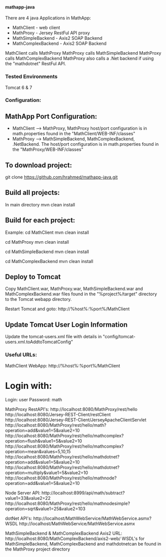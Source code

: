 #### mathapp-java
There are 4 java Applications in MathApp:
- MathClient - web client
- MathProxy - Jersey RestFul API proxy
- MathSimpleBackend - Axis2 SOAP Backend
- MathComplexBackend - Axis2 SOAP Backend

MathClient calls MathProxy
MathProxy calls MathSimpleBackend
MathProxy calls MathComplexBackend
MathProxy also calls a .Net backend if using the "mathdotnet" RestFul API.

### Tested Environments
Tomcat 6 & 7

### Configuration:
## MathApp Port Configuration:
- MathClient --> MathProxy, MathProxy host/port configuration is in math.properties found in the "MathClient/WEB-INF/classes"
- MathProxy --> MathSimpleBackend, MathComplexBackend, .NetBackend. The host/port configuration is in math.properties found in the "MathProxy/WEB-INF/classes"

## To download project:
git clone https://github.com/hrahmed/mathapp-java.git

## Build all projects:
In main directory
mvn clean install

## Build for each project:
Example:
cd MathClient
mvn clean install

cd MathProxy
mvn clean install

cd MathSimpleBackend
mvn clean install

cd MathComplexBackend
mvn clean install

## Deploy to Tomcat
Copy MathClient.war, MathProxy.war, MathSimpleBackend.war and MathComplexBackend.war files found in the "%project%/target" directory to the Tomcat webapp directory.  

Restart Tomcat and goto: http://%host%:%port%/MathClient

## Update Tomcat User Login Information
Update the tomcat-users.xml file with details in "config/tomcat-users.xml.toAddtoTomcatConfig"

### Useful URLs:
MathClient WebApp: http://%host%:%port%/MathClient
# Login with:
Login: user
Password: math

MathProxy RestAPI's:
http://localhost:8080/MathProxy/rest/hello
http://localhost:8080/Jersey-REST-Client/restClient
http://localhost:8080/Jersey-REST-Client/JerseyApacheClientServlet
http://localhost:8080/MathProxy/rest/hello/math?operation=add&value1=5&value2=10
http://localhost:8080/MathProxy/rest/hello/mathcomplex?operation=flush&value1=5&value2=10
http://localhost:8080/MathProxy/rest/hello/mathcomplex?operation=mean&values=5,10,15
http://localhost:8080/MathProxy/rest/hello/mathdotnet?operation=add&value1=5&value2=10
http://localhost:8080/MathProxy/rest/hello/mathdotnet?operation=multiply&value1=5&value2=10
http://localhost:8080/MathProxy/rest/hello/mathnode?operation=add&value1=5&value2=10

Node Server API:
http://localhost:8999/api/math/subtract?value1=33&value2=22
http://localhost:8080/MathProxy/rest/hello/mathnodesimple?operation=sqrt&value1=25&value2=103


dotNet API's:
http://localhost/MathWebService/MathWebService.asmx?WSDL
http://localhost/MathWebService/MathWebService.asmx

MathSimpleBackend & MathComplexBackend Axis2 URL:
http://localhost:8080/MathComplexBackend/axis2-web/
WSDL's for MathSimpleBackend, MathComplexBackend and mathdotnetcan be found in the MathProxy project directory
